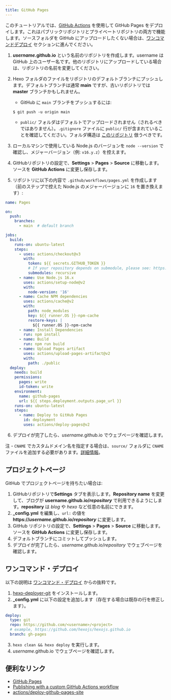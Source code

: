 ```yaml
---
title: GitHub Pages
---
```


このチュートリアルでは、[GitHub Actions](https://docs.github.com/en/actions) を使用して GitHub Pages をデプロイします。これはパブリックリポジトリとプライベートリポジトリの両方で機能します。ソースフォルダを GitHub にアップロードしたくない場合は、[ワンコマンドデプロイ](#ワンコマンド・デプロイ) セクションに進んでください。

1. <b>*username*.github.io</b> という名前のリポジトリを作成します。username は GitHub 上のユーザー名です。他のリポジトリにアップロードしている場合は、リポジトリの名前を変更してください。
2. Hexo フォルダのファイルをリポジトリのデフォルトブランチにプッシュします。デフォルトブランチは通常 **main** ですが、古いリポジトリでは **master** ブランチかもしれません。
   - GitHub に `main` ブランチをプッシュするには:

    ```
    $ git push -u origin main
    ```
   - `public/` フォルダはデフォルトでアップロードされません（されるべきではありません）。`.gitignore` ファイルに `public/` 行が含まれていることを確認してください。フォルダ構造は [このリポジトリ](https://github.com/hexojs/hexo-starter) 倣うべきです。

3. ローカルマシンで使用している Node.js のバージョンを `node --version` で確認し、メジャーバージョン（例: `v16.y.z`）を控えます。
4. GitHubリポジトリの設定で、**Settings** > **Pages** > **Source** に移動します。ソースを **GitHub Actions** に変更し保存します。
5. リポジトリに以下の内容で `.github/workflows/pages.yml` を作成します（前のステップで控えた Node.js のメジャーバージョンに `16` を置き換えます）:

```yml .github/workflows/pages.yml
name: Pages

on:
  push:
    branches:
      - main  # default branch

jobs:
  build:
    runs-on: ubuntu-latest
    steps:
      - uses: actions/checkout@v3
        with:
          token: ${{ secrets.GITHUB_TOKEN }}
          # If your repository depends on submodule, please see: https://github.com/actions/checkout
          submodules: recursive
      - name: Use Node.js 16.x
        uses: actions/setup-node@v2
        with:
          node-version: '16'
      - name: Cache NPM dependencies
        uses: actions/cache@v2
        with:
          path: node_modules
          key: ${{ runner.OS }}-npm-cache
          restore-keys: |
            ${{ runner.OS }}-npm-cache
      - name: Install Dependencies
        run: npm install
      - name: Build
        run: npm run build
      - name: Upload Pages artifact
        uses: actions/upload-pages-artifact@v2
        with:
          path: ./public
  deploy:
    needs: build
    permissions:
      pages: write
      id-token: write
    environment:
      name: github-pages
      url: ${{ steps.deployment.outputs.page_url }}
    runs-on: ubuntu-latest
    steps:
      - name: Deploy to GitHub Pages
        id: deployment
        uses: actions/deploy-pages@v2
```

6. デプロイが完了したら、*username*.github.io でウェブページを確認します。

注 - `CNAME` でカスタムドメイン名を指定する場合は、`source/` フォルダに `CNAME` ファイルを追加する必要があります。[詳細情報](https://docs.github.com/ja/pages/configuring-a-custom-domain-for-your-github-pages-site/managing-a-custom-domain-for-your-github-pages-site)。

## プロジェクトページ

GitHub でプロジェクトページを持ちたい場合は:

1. GitHubリポジトリで**Settings** タブを表示します。**Repository name** を変更して、ブログが <b>username.github.io/*repository*</b> で利用できるようにします。**repository** は *blog* や *hexo* など任意の名前にできます。
2. **_config.yml** を編集し、`url:` の値を <b>https://*username*.github.io/*repository*</b> に変更します。
3. GitHub リポジトリの設定で、**Settings** > **Pages** > **Source** に移動します。ソースを **GitHub Actions** に変更し保存します。
4. デフォルトブランチにコミットしてプッシュします。
5. デプロイが完了したら、*username*.github.io/*repository* でウェブページを確認します。

## ワンコマンド・デプロイ

以下の説明は [ワンコマンド・デプロイ](../docs/one-command-deployment) からの抜粋です。

1. [hexo-deployer-git](https://github.com/hexojs/hexo-deployer-git) をインストールします。
2. **_config.yml** に以下の設定を追加します（存在する場合は既存の行を修正します）。

  ``` yml
  deploy:
    type: git
    repo: https://github.com/<username>/<project>
    # example, https://github.com/hexojs/hexojs.github.io
    branch: gh-pages
  ```

3. `hexo clean && hexo deploy` を実行します。
4. *username*.github.io でウェブページを確認します。

## 便利なリンク

- [GitHub Pages](https://docs.github.com/ja/pages)
- [Publishing with a custom GitHub Actions workflow](https://docs.github.com/en/pages/getting-started-with-github-pages/configuring-a-publishing-source-for-your-github-pages-site#publishing-with-a-custom-github-actions-workflow)
- [actions/deploy-github-pages-site](https://github.com/marketplace/actions/deploy-github-pages-site)
